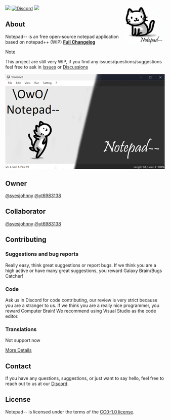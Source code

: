 <img src="img/icon.jpg" alt="Notepad--" align="right" width="128px"></img>
[![](https://img.shields.io/github/license/johnny263/notepad-minus-minus?style=flat-square)](https://github.com/syesjohnny/notepad-minus-minus/master/LICENSE)
[![Discord](https://img.shields.io/discord/1165154972665659412?style=flat-square&logo=discord&label=Discord)](https://discord.gg/GNcq8sabBt)
![](https://img.shields.io/github/downloads/syesjohnny/Notepad-minus-minus/total?style=flat-square)
## About
Notepad-- is an free open-source notepad application based on notepad++ (WIP)
[**Full Changelog**](Changelog.md)
> [!NOTE]
> This project are still very WIP, if you find any issues/questions/suggestions feel free to ask in [Issues](https://github.com/johnny263/Notepad-minus-minus/issues) or [Discussions](https://github.com/johnny263/Notepad-minus-minus/discussions)

<div align="center">

![Notepad-- Screenshot](img/main.png)

</div>

## Owner
[@syesjohnny](https://github.com/syesjohnny) [@yt6983138](https://github.com/yt6983138)

## Collaborator
[@syesjohnny](https://github.com/syesjohnny)
[@yt6983138](https://github.com/yt6983138) 

## Contributing
### Suggestions and bug reports
Really easy, think great suggestions or report bugs.
If we think you are a high active or have many great suggestions, you reward Galaxy Brain/Bugs Catcher!

### Code
Ask us in Discord for code contributing, our review is very strict because you are a stranger to us.
If we think you are a really nice programmer, you reward Computer Brain!
We recommend using Visual Studio as the code editor.

### Translations
Not support now

[More Details](CONTRIBUTING.md)
## Contact
If you have any questions, suggestions, or just want to say hello, feel free to reach out to us at our [Discord](https://discord.gg/GNcq8sabBt).

## License
Notepad-- is licensed under the terms of the [CC0-1.0 license](https://github.com/johnny263/Notepad-minus-minus/blob/master/LICENSE).
